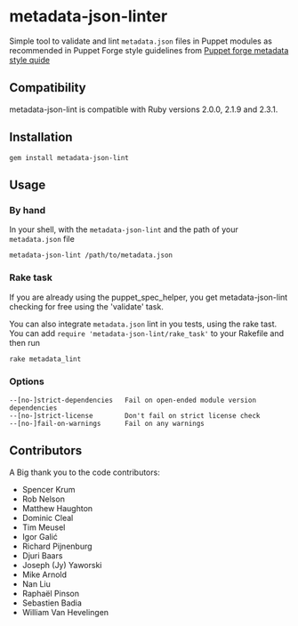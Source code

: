 # metadata-json-linter

Simple tool to validate and lint `metadata.json` files in Puppet modules as
recommended in Puppet Forge style guidelines from [Puppet forge metadata style
quide](https://docs.puppetlabs.com/puppet/latest/reference/modules_publishing.html#write-a-metadatajson-file)

## Compatibility

metadata-json-lint is compatible with Ruby versions 2.0.0, 2.1.9 and
2.3.1.

## Installation

```shell
gem install metadata-json-lint
```

## Usage

### By hand

In your shell, with the `metadata-json-lint` and the path of your `metadata.json` file

```shell
metadata-json-lint /path/to/metadata.json
```

### Rake task

If you are already using the puppet_spec_helper, you get metadata-json-lint
checking for free using the 'validate' task.

You can also integrate `metadata.json` lint in you tests, using the rake tast.
You can add `require 'metadata-json-lint/rake_task'` to your Rakefile and then
run

```ruby
rake metadata_lint
```

### Options

```
--[no-]strict-dependencies   Fail on open-ended module version dependencies
--[no-]strict-license        Don't fail on strict license check
--[no-]fail-on-warnings      Fail on any warnings
```

## Contributors

A Big thank you to the code contributors:

* Spencer Krum
* Rob Nelson
* Matthew Haughton
* Dominic Cleal
* Tim Meusel
* Igor Galić
* Richard Pijnenburg
* Djuri Baars
* Joseph (Jy) Yaworski
* Mike Arnold
* Nan Liu
* Raphaël Pinson
* Sebastien Badia
* William Van Hevelingen
